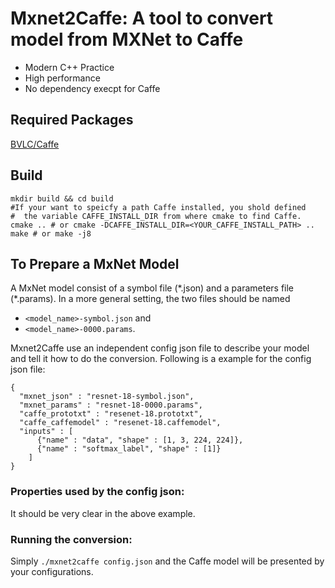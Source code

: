 
# Mxnet2Caffe: A tool to convert model from MXNet to Caffe
- Modern C++ Practice
- High performance
- No dependency execpt for Caffe

## Required Packages
[BVLC/Caffe](https://github.com/BVLC/caffe)

## Build
```
mkdir build && cd build
#If your want to speicfy a path Caffe installed, you shold defined
#  the variable CAFFE_INSTALL_DIR from where cmake to find Caffe.
cmake .. # or cmake -DCAFFE_INSTALL_DIR=<YOUR_CAFFE_INSTALL_PATH> ..
make # or make -j8
```

## To Prepare a MxNet Model
A MxNet model consist of a symbol file (\*.json) and a parameters file (\*.params). In a more general setting, the two files should be named
 - `<model_name>-symbol.json` and
 - `<model_name>-0000.params`.

Mxnet2Caffe use an independent config json file to describe your model and tell it how to do the conversion. Following is a example for the config json file:
```
{
  "mxnet_json" : "resnet-18-symbol.json",
  "mxnet_params" : "resnet-18-0000.params",
  "caffe_prototxt" : "resenet-18.prototxt",
  "caffe_caffemodel" : "resenet-18.caffemodel",
  "inputs" : [
      {"name" : "data", "shape" : [1, 3, 224, 224]},
      {"name" : "softmax_label", "shape" : [1]}
    ]
}
```
### Properties used by the config json:
It should be very clear in the above example.

### Running the conversion:
Simply `./mxnet2caffe config.json` and the Caffe model will be presented by your configurations.

